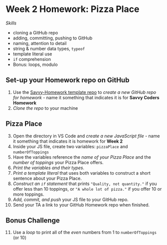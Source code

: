 # Week 2 Homework: Pizza Place
_Skills_
* cloning a GitHub repo
* adding, committing, pushing to GitHub
* naming, attention to detail
* string & number data types, `typeof`
* template literal use
* `if` comprehension
* Bonus: loops, modulo

## Set-up your Homework repo on GitHub
1. Use the [Savvy-Homework template repo](https://github.com/savvy-coders/savvy-homework) to _create a new GitHub repo for homework_ - name it something that indicates it is for **Savvy Coders Homework**
2. _Clone the repo_ to your machine

## Pizza Place 
3. Open the directory in VS Code and _create a new JavaScript file_ - name it something that indicates it is homework for **Week 2**
4. Inside your JS file, create two variables: `pizzaPlace` and `numberOfToppings`
5. Have the variables reference the _name of your Pizza Place_ and the _number of toppings_ your Pizza Place offers.
6. _Print the variables and their types_.
7. _Print a template literal_ that uses both variables to construct a short sentence about your Pizza Place.
8. _Construct an `if` statement_ that prints `"Quality, not quantity."` if you offer less than 10 toppings, or `"A whole lot of pizza."` if you offer 10 or more toppings.
9. _Add, commit, and push_ your JS file to your GitHub repo.
10. Send your TA a link to your GitHub Homework repo when finished.

## Bonus Challenge
11. Use a _loop_ to print all of the _even_ numbers from 1 to `numberOfToppings` (or 10)